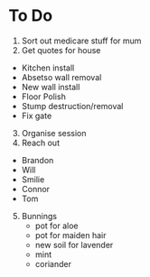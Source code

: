 # To Do

1. Sort out medicare stuff for mum
2. Get quotes for house
  - Kitchen install
  - Absetso wall removal
  - New wall install
  - Floor Polish
  - Stump destruction/removal
  - Fix gate
3. Organise session
4. Reach out
  - Brandon
  - Will
  - Smilie
  - Connor
  - Tom
5. Bunnings
	- pot for aloe
	- pot for maiden hair
	- new soil for lavender
	- mint
	- coriander

